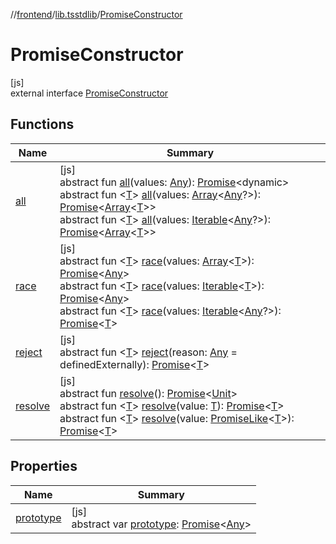 //[frontend](../../../index.md)/[lib.tsstdlib](../index.md)/[PromiseConstructor](index.md)

# PromiseConstructor

[js]\
external interface [PromiseConstructor](index.md)

## Functions

| Name | Summary |
|---|---|
| [all](all.md) | [js]<br>abstract fun [all](all.md)(values: [Any](https://kotlinlang.org/api/latest/jvm/stdlib/kotlin/-any/index.html)): [Promise](https://kotlinlang.org/api/latest/jvm/stdlib/kotlin.js/-promise/index.html)&lt;dynamic&gt;<br>abstract fun &lt;[T](all.md)&gt; [all](all.md)(values: [Array](https://kotlinlang.org/api/latest/jvm/stdlib/kotlin/-array/index.html)&lt;[Any](https://kotlinlang.org/api/latest/jvm/stdlib/kotlin/-any/index.html)?&gt;): [Promise](https://kotlinlang.org/api/latest/jvm/stdlib/kotlin.js/-promise/index.html)&lt;[Array](https://kotlinlang.org/api/latest/jvm/stdlib/kotlin/-array/index.html)&lt;[T](all.md)&gt;&gt;<br>abstract fun &lt;[T](all.md)&gt; [all](all.md)(values: [Iterable](../-iterable/index.md)&lt;[Any](https://kotlinlang.org/api/latest/jvm/stdlib/kotlin/-any/index.html)?&gt;): [Promise](https://kotlinlang.org/api/latest/jvm/stdlib/kotlin.js/-promise/index.html)&lt;[Array](https://kotlinlang.org/api/latest/jvm/stdlib/kotlin/-array/index.html)&lt;[T](all.md)&gt;&gt; |
| [race](race.md) | [js]<br>abstract fun &lt;[T](race.md)&gt; [race](race.md)(values: [Array](https://kotlinlang.org/api/latest/jvm/stdlib/kotlin/-array/index.html)&lt;[T](race.md)&gt;): [Promise](https://kotlinlang.org/api/latest/jvm/stdlib/kotlin.js/-promise/index.html)&lt;[Any](https://kotlinlang.org/api/latest/jvm/stdlib/kotlin/-any/index.html)&gt;<br>abstract fun &lt;[T](race.md)&gt; [race](race.md)(values: [Iterable](../-iterable/index.md)&lt;[T](race.md)&gt;): [Promise](https://kotlinlang.org/api/latest/jvm/stdlib/kotlin.js/-promise/index.html)&lt;[Any](https://kotlinlang.org/api/latest/jvm/stdlib/kotlin/-any/index.html)&gt;<br>abstract fun &lt;[T](race.md)&gt; [race](race.md)(values: [Iterable](../-iterable/index.md)&lt;[Any](https://kotlinlang.org/api/latest/jvm/stdlib/kotlin/-any/index.html)?&gt;): [Promise](https://kotlinlang.org/api/latest/jvm/stdlib/kotlin.js/-promise/index.html)&lt;[T](race.md)&gt; |
| [reject](reject.md) | [js]<br>abstract fun &lt;[T](reject.md)&gt; [reject](reject.md)(reason: [Any](https://kotlinlang.org/api/latest/jvm/stdlib/kotlin/-any/index.html) = definedExternally): [Promise](https://kotlinlang.org/api/latest/jvm/stdlib/kotlin.js/-promise/index.html)&lt;[T](reject.md)&gt; |
| [resolve](resolve.md) | [js]<br>abstract fun [resolve](resolve.md)(): [Promise](https://kotlinlang.org/api/latest/jvm/stdlib/kotlin.js/-promise/index.html)&lt;[Unit](https://kotlinlang.org/api/latest/jvm/stdlib/kotlin/-unit/index.html)&gt;<br>abstract fun &lt;[T](resolve.md)&gt; [resolve](resolve.md)(value: [T](resolve.md)): [Promise](https://kotlinlang.org/api/latest/jvm/stdlib/kotlin.js/-promise/index.html)&lt;[T](resolve.md)&gt;<br>abstract fun &lt;[T](resolve.md)&gt; [resolve](resolve.md)(value: [PromiseLike](../-promise-like/index.md)&lt;[T](resolve.md)&gt;): [Promise](https://kotlinlang.org/api/latest/jvm/stdlib/kotlin.js/-promise/index.html)&lt;[T](resolve.md)&gt; |

## Properties

| Name | Summary |
|---|---|
| [prototype](prototype.md) | [js]<br>abstract var [prototype](prototype.md): [Promise](https://kotlinlang.org/api/latest/jvm/stdlib/kotlin.js/-promise/index.html)&lt;[Any](https://kotlinlang.org/api/latest/jvm/stdlib/kotlin/-any/index.html)&gt; |
